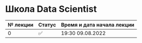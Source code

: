 # Школа Data Scientist

№ лекции | Статус | Время и дата начала лекции
----- | ----- | -----
0 | :white_check_mark: | 19:30 09.08.2022
